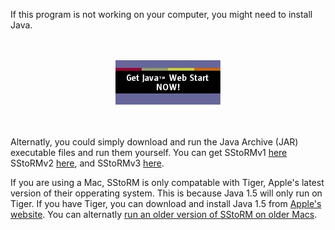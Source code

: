 <p>If this program is not working on your computer, you might need to install Java.</p>

<br />
<br />
<div style="text-align:center;">

<a href="http://java.sun.com/products/javawebstart/downloads/index.html">
  <img src="./images/jwsdownload.jpg" width="168" height="71" alt="Get Java Web Start NOW!" style="border:0;" />
</a>

</div>
<br />
<br />
<p>Alternatly, you could simply download and run the Java Archive (JAR) executable files and run them yourself. You can get SStoRMv1 <a href="SStoRM-v1.0.2.jar">here</a> SStoRMv2 <a href="SStoRM-v2.0.0.jar">here</a>, and SStoRMv3 <a href="SStoRM-v3.0.0">here</a>.</p>

<p>If you are using a Mac, SStoRM is only compatable with Tiger, Apple's latest version of their opperating system. This is because Java 1.5 will only run on Tiger. If you have Tiger, you can download and install Java 1.5 from <a href="http://www.apple.com/support/downloads/java2se50release1.html">Apple's website</a>. You can alternatly <a href="SStoRM-v1.0.0.jnlp">run an older version of SStoRM on older Macs</a>.</p>
